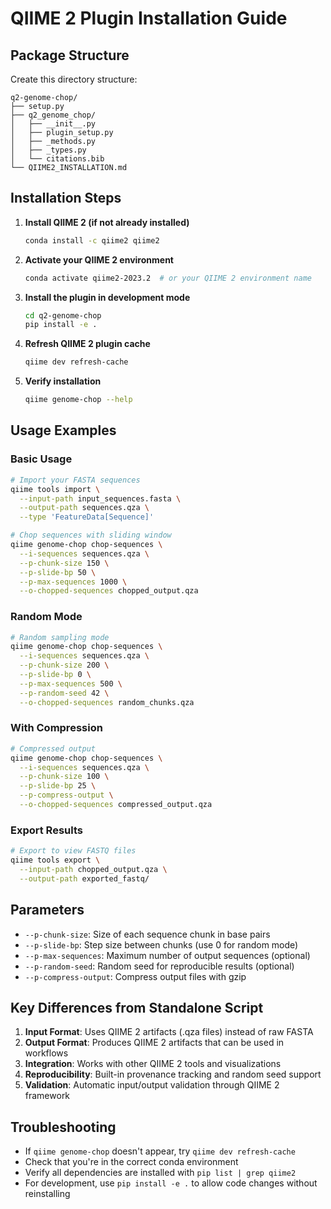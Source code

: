 # QIIME 2 Plugin Installation Guide

## Package Structure

Create this directory structure:

```
q2-genome-chop/
├── setup.py
├── q2_genome_chop/
│   ├── __init__.py
│   ├── plugin_setup.py
│   ├── _methods.py
│   ├── _types.py
│   └── citations.bib
└── QIIME2_INSTALLATION.md
```

## Installation Steps

1. **Install QIIME 2 (if not already installed)**
   ```bash
   conda install -c qiime2 qiime2
   ```

2. **Activate your QIIME 2 environment**
   ```bash
   conda activate qiime2-2023.2  # or your QIIME 2 environment name
   ```

3. **Install the plugin in development mode**
   ```bash
   cd q2-genome-chop
   pip install -e .
   ```

4. **Refresh QIIME 2 plugin cache**
   ```bash
   qiime dev refresh-cache
   ```

5. **Verify installation**
   ```bash
   qiime genome-chop --help
   ```

## Usage Examples

### Basic Usage
```bash
# Import your FASTA sequences
qiime tools import \
  --input-path input_sequences.fasta \
  --output-path sequences.qza \
  --type 'FeatureData[Sequence]'

# Chop sequences with sliding window
qiime genome-chop chop-sequences \
  --i-sequences sequences.qza \
  --p-chunk-size 150 \
  --p-slide-bp 50 \
  --p-max-sequences 1000 \
  --o-chopped-sequences chopped_output.qza
```

### Random Mode
```bash
# Random sampling mode
qiime genome-chop chop-sequences \
  --i-sequences sequences.qza \
  --p-chunk-size 200 \
  --p-slide-bp 0 \
  --p-max-sequences 500 \
  --p-random-seed 42 \
  --o-chopped-sequences random_chunks.qza
```

### With Compression
```bash
# Compressed output
qiime genome-chop chop-sequences \
  --i-sequences sequences.qza \
  --p-chunk-size 100 \
  --p-slide-bp 25 \
  --p-compress-output \
  --o-chopped-sequences compressed_output.qza
```

### Export Results
```bash
# Export to view FASTQ files
qiime tools export \
  --input-path chopped_output.qza \
  --output-path exported_fastq/
```

## Parameters

- `--p-chunk-size`: Size of each sequence chunk in base pairs
- `--p-slide-bp`: Step size between chunks (use 0 for random mode)
- `--p-max-sequences`: Maximum number of output sequences (optional)
- `--p-random-seed`: Random seed for reproducible results (optional)
- `--p-compress-output`: Compress output files with gzip

## Key Differences from Standalone Script

1. **Input Format**: Uses QIIME 2 artifacts (.qza files) instead of raw FASTA
2. **Output Format**: Produces QIIME 2 artifacts that can be used in workflows
3. **Integration**: Works with other QIIME 2 tools and visualizations
4. **Reproducibility**: Built-in provenance tracking and random seed support
5. **Validation**: Automatic input/output validation through QIIME 2 framework

## Troubleshooting

- If `qiime genome-chop` doesn't appear, try `qiime dev refresh-cache`
- Check that you're in the correct conda environment
- Verify all dependencies are installed with `pip list | grep qiime2`
- For development, use `pip install -e .` to allow code changes without reinstalling
